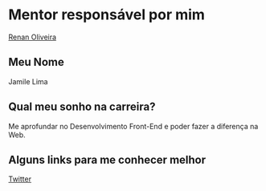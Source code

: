 # Mentor responsável por mim

[Renan Oliveira](/mentores/perfis/renan_oliveira.md)

## Meu Nome

Jamile Lima

## Qual meu sonho na carreira?

Me aprofundar no Desenvolvimento Front-End e poder fazer a diferença na Web.

## Alguns links para me conhecer melhor

[Twitter](https://twitter.com/fromgenes)
